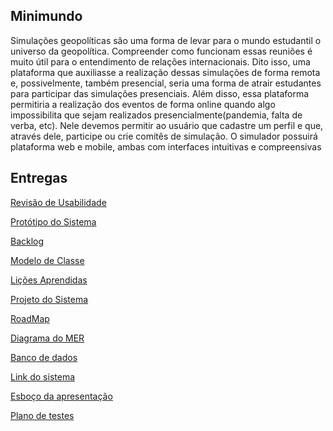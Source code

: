 <h2> Minimundo </h2>
  Simulações geopolíticas são uma forma de levar para o mundo estudantil
o universo da geopolítica. Compreender como funcionam essas reuniões é
muito útil para o entendimento de relações internacionais. Dito isso, uma
plataforma que auxiliasse a realização dessas simulações de forma remota
e, possivelmente, também presencial, seria uma forma de atrair
estudantes para participar das simulações presenciais. Além disso, essa
plataforma permitiria a realização dos eventos de forma online quando
algo impossibilita que sejam realizados presencialmente(pandemia, falta
de verba, etc). Nele devemos permitir ao usuário que cadastre um perfil e
que, através dele, participe ou crie comitês de simulação. O simulador
possuirá plataforma web e mobile, ambas com interfaces intuitivas e
compreensivas

<h2> Entregas </h2>
  
  <a href="https://drive.google.com/file/d/1GWJANBPGYtUjcNVaoHsX1fAiK5qULI3P/view">Revisão de Usabilidade</a>
  
  <a href="https://drive.google.com/file/d/1Kc1DxtKMtAX_GyL6gRT4aX309G7aHpwe/view?usp=sharing">Protótipo do Sistema</a>

  <a href="https://drive.google.com/file/d/13mpWNJk8OvqijeLolXCm486PlOyxjiSw/view">Backlog</a>

  <a href="https://drive.google.com/file/d/1lq6KaCw5lvFdJp4dmsKpWj_jiS9ZANfc/view">Modelo de Classe</a>

  <a href="https://drive.google.com/file/d/1QJ6lwunyRaUk2giOciTwTewn34al7yB0/view">Lições Aprendidas</a>

  <a href="https://drive.google.com/file/d/1potXD0ODxbXHvSjgkgXuB8jKELcZbn5f/view">Projeto do Sistema</a>
  
  <a href="https://drive.google.com/file/d/1tClSiA9WvnwgOCeqtJgG8VcCUXulH3xt/view?usp=sharing">RoadMap</a>
  
  <a href="https://drive.google.com/file/d/1wWN_00gjaTHxjQlhVm4kO_278qyUztd2/view?usp=sharing">Diagrama do MER</a>
  
  <a href="https://drive.google.com/file/d/1-kEUz1kc1gDwoRZyF1BTZSgz2U0yz3SS/view?usp=sharing">Banco de dados</a>
  
  <a href="https://psgd.herokuapp.com">Link do sistema</a>
  
  <a href="https://docs.google.com/presentation/d/1Q1s4NLI5mt92naixYYwUzRXIHm268IPJsYJgkJw3OZo/edit?usp=sharing">Esboço da apresentação</a>
  
  <a href="https://drive.google.com/file/d/1VMn8gUy-bjAWHDeUSE42grRMQDxod8O9/view?usp=sharing">Plano de testes</a>
  
  
  
  
  

